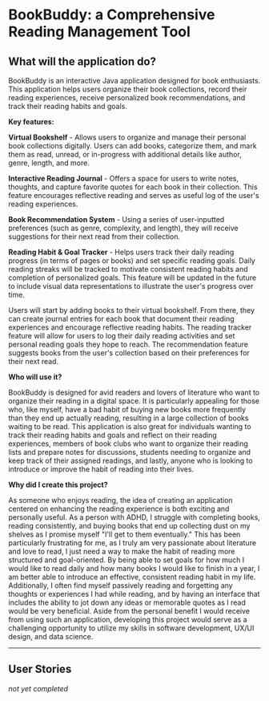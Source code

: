 # BookBuddy: a Comprehensive Reading Management Tool

## What will the application do?

BookBuddy is an interactive Java application designed for book enthusiasts. This application helps users organize 
their book collections, record their reading experiences, receive personalized book recommendations, and track their 
reading habits and goals. 

**Key features:**

**Virtual Bookshelf** - Allows users to organize and manage their personal book collections digitally. Users can add 
books, categorize them, and mark them as read, unread, or in-progress with additional details like author, genre,
length, and more.

**Interactive Reading Journal** - Offers a space for users to write notes, thoughts, and capture favorite quotes for 
each book in their collection. This feature encourages reflective reading and serves as useful log of the user's 
reading experiences.

**Book Recommendation System** - Using a series of user-inputted preferences (such as genre, complexity, and length), 
they will receive suggestions for their next read from their collection.

**Reading Habit & Goal Tracker** - Helps users track their daily reading progress (in terms of pages or books) and set 
specific reading goals. Daily reading streaks will be tracked to motivate consistent reading habits and completion of
personalized goals. This feature will be updated in the future to include visual data representations to illustrate 
the user's progress over time.

Users will start by adding books to their virtual bookshelf. From there, they can create journal entries for each book
that document their reading experiences and encourage reflective reading habits. The reading tracker feature will 
allow for users to log their daily reading activities and set personal reading goals they hope to reach. The 
recommendation feature suggests books from the user's collection based on their preferences for their next read.

**Who will use it?**

BookBuddy is designed for avid readers and lovers of literature who want to organize their reading in a digital space.
It is particularly appealing for those who, like myself, have a bad habit of buying new books more frequently than they
end up actually reading, resulting in a large collection of books waiting to be read. This application is also great for 
individuals wanting to track their reading habits and goals and reflect on their reading experiences, members of book
clubs who want to organize their reading lists and prepare notes for discussions, students needing to organize and 
keep track of their assigned readings, and lastly, anyone who is looking to introduce or improve the habit of reading 
into their lives.

**Why did I create this project?**

As someone who enjoys reading, the idea of creating an application centered on enhancing the reading experience is both
exciting and personally useful. As a person with ADHD, I struggle with completing books, reading consistently, and 
buying books that end up collecting dust on my shelves as I promise myself "I'll get to them eventually." This has been
particularly frustrating for me, as I truly am very passionate about literature and love to read, I just need a way to
make the habit of reading more structured and goal-oriented. By being able to set goals for how much I would like to
read daily and how many books I would like to finish in a year, I am better able to introduce an effective, consistent
reading habit in my life. Additionally, I often find myself passively reading and forgetting any thoughts or experiences
I had while reading, and by having an interface that includes the ability to jot down any ideas or memorable quotes as
I read would be very beneficial. Aside from the personal benefit I would receive from using such an application, 
developing this project would serve as a challenging opportunity to utilize my skills in software development, UX/UI 
design, and data science.

****

## User Stories
*not yet completed*